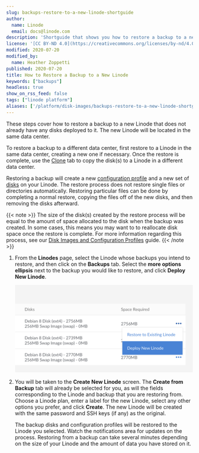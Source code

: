 ```yaml
---
slug: backups-restore-to-a-new-linode-shortguide
author:
  name: Linode
  email: docs@linode.com
description: 'Shortguide that shows you how to restore a backup to a new Linode.'
license: '[CC BY-ND 4.0](https://creativecommons.org/licenses/by-nd/4.0)'
modified: 2020-07-20
modified_by:
  name: Heather Zoppetti
published: 2020-07-20
title: How to Restore a Backup to a New Linode
keywords: ["backups"]
headless: true
show_on_rss_feed: false
tags: ["linode platform"]
aliases: ['/platform/disk-images/backups-restore-to-a-new-linode-shortguide/']
---
```


These steps cover how to restore a backup to a new Linode that does not already have any disks deployed to it. The new Linode will be located in the same data center.

To restore a backup to a different data center, first restore to a Linode in the same data center, creating a new one if necessary. Once the restore is complete, use the [Clone](/docs/migrate-to-linode/disk-images/clone-your-linode/) tab to copy the disk(s) to a Linode in a different data center.

Restoring a backup will create a new [configuration profile](/docs/platform/disk-images/disk-images-and-configuration-profiles/#configuration-profiles) and a new set of [disks](/docs/platform/disk-images/disk-images-and-configuration-profiles/#disks) on your Linode. The restore process does not restore single files or directories automatically. Restoring particular files can be done by completing a normal restore, copying the files off of the new disks, and then removing the disks afterward.

{{< note >}}
The size of the disk(s) created by the restore process will be equal to the amount of space allocated to the disk when the backup was created. In some cases, this means you may want to to reallocate disk space once the restore is complete. For more information regarding this process, see our [Disk Images and Configuration Profiles](/docs/platform/disk-images/disk-images-and-configuration-profiles/#resizing-a-disk) guide.
{{< /note >}}

1.  From the **Linodes** page, select the Linode whose backups you intend to restore, and then click on the **Backups** tab. Select the **more options ellipsis** next to the backup you would like to restore, and click **Deploy New Linode**.

    ![Click on the ellipsis menu icon to restore to a new Linode](backups-restore-new-linode.png "Click on the ellipsis menu icon to restore to a new Linode")

1.  You will be taken to the **Create New Linode** screen. The **Create from Backup** tab will already be selected for you, as will the fields corresponding to the Linode and backup that you are restoring from. Choose a Linode plan, enter a label for the new Linode, select any other options you prefer, and click **Create**. The new Linode will be created with the same password and SSH keys (if any) as the original.

    The backup disks and configuration profiles will be restored to the Linode you selected. Watch the notifications area for updates on the process. Restoring from a backup can take several minutes depending on the size of your Linode and the amount of data you have stored on it.